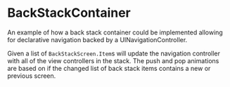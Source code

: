 # BackStackContainer

An example of how a back stack container could be implemented allowing for declarative navigation backed by a UINavigationController.

Given a list of `BackStackScreen.Item`s will update the navigation controller with all of the view controllers in the stack. The push and pop animations are based on if the changed list of back stack items contains a new or previous screen.
